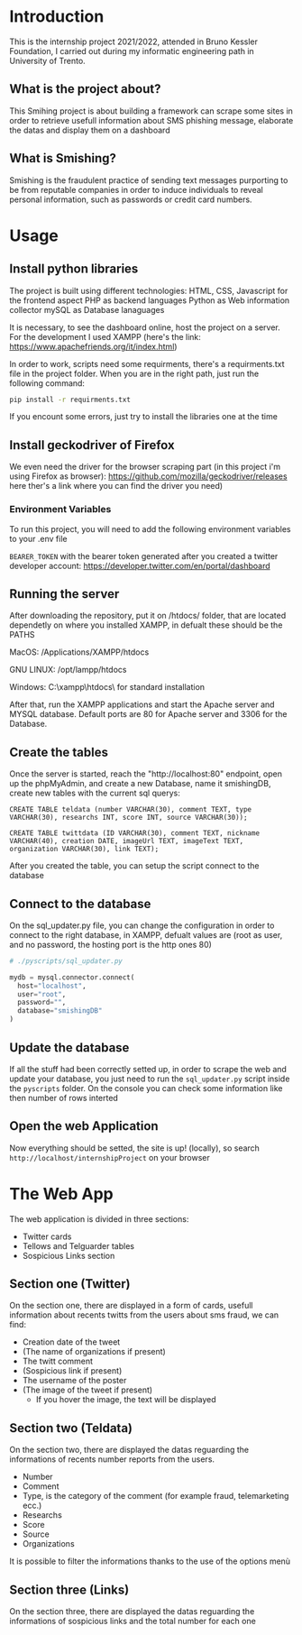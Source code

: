 # Introduction
This is the internship project 2021/2022, attended in Bruno Kessler Foundation, I carried out during my informatic engineering path in University of Trento.

## What is the project about?
This Smihing project is about building a framework can scrape some sites in order to retrieve usefull information about SMS phishing message, elaborate the datas and display them on a dashboard

## What is Smishing?
Smishing is the fraudulent practice of sending text messages purporting to be from reputable companies in order to induce individuals to reveal personal information, such as passwords or credit card numbers.

# Usage
## Install python libraries
The project is built using different technologies:
HTML, CSS, Javascript for the frontend aspect
PHP as backend languages
Python as Web information collector
mySQL as Database lanaguages

It is necessary, to see the dashboard online, host the project on a server. For the development I used XAMPP (here's the link: https://www.apachefriends.org/it/index.html)

In order to work, scripts need some requirments, there's a requirments.txt file in the project folder. When you are in the right path, just run the following command:

```bash
pip install -r requirments.txt
```
If you encount some errors, just try to install the libraries one at the time

## Install geckodriver of Firefox
We even need the driver for the browser scraping part (in this project i'm using Firefox as browser): https://github.com/mozilla/geckodriver/releases  here ther's a link where you can find the driver you need)





### Environment Variables

To run this project, you will need to add the following environment variables to your .env file

`BEARER_TOKEN` with the bearer token generated after you created a twitter developer account: https://developer.twitter.com/en/portal/dashboard




## Running the server
After downloading the repository, put it on /htdocs/ folder, that are located dependetly on where you installed XAMPP, in defualt these should be the PATHS

MacOS: /Applications/XAMPP/htdocs

GNU LINUX: /opt/lampp/htdocs

Windows: C:\xampp\htdocs\ for standard installation

After that, run the XAMPP applications and start the Apache server and MYSQL database.
Default ports are 80 for Apache server and 3306 for the Database.

## Create the tables
Once the server is started, reach the "http://localhost:80" endpoint, open up the phpMyAdmin, and create a new Database, name it smishingDB, create new tables with the current sql querys:
```mySQL
CREATE TABLE teldata (number VARCHAR(30), comment TEXT, type VARCHAR(30), researchs INT, score INT, source VARCHAR(30));

CREATE TABLE twittdata (ID VARCHAR(30), comment TEXT, nickname VARCHAR(40), creation DATE, imageUrl TEXT, imageText TEXT, organization VARCHAR(30), link TEXT);
```

After you created the table, you can setup the script connect to the database

## Connect to the database

On the sql_updater.py file, you can change the configuration in order to connect to the right database, in XAMPP, defualt values are (root as user, and no password, the hosting port is the http ones 80)


```python
# ./pyscripts/sql_updater.py 

mydb = mysql.connector.connect(
  host="localhost",
  user="root",
  password="",
  database="smishingDB"
)   


```

## Update the database

If all the stuff had been correctly setted up, in order to scrape the web and update your database, you just need to run the ```sql_updater.py``` script
inside the ```pyscripts``` folder.
On the console you can check some information like then number of rows interted

## Open the web Application

Now everything should be setted, the site is up! (locally), so search ```http://localhost/internshipProject``` on your browser

# The Web App

The web application is divided in three sections:
* Twitter cards
* Tellows and Telguarder tables
* Sospicious Links section

## Section one (Twitter)
On the section one, there are displayed in a form of cards, usefull information about recents twitts from the users about sms fraud, we can find:

* Creation date of the tweet
* (The name of organizations if present)
* The twitt comment
* (Sospicious link if present)
* The username of the poster
* (The image of the tweet if present)
  * If you hover the image, the text will be displayed

## Section two (Teldata)

On the section two, there are displayed  the datas reguarding the informations of recents number reports from the users. 

* Number
* Comment
* Type, is the category of the comment (for example fraud, telemarketing ecc.)
* Researchs
* Score
* Source
* Organizations

It is possible to filter the informations thanks to the use of the options menù

## Section three (Links)

On the section three, there are displayed  the datas reguarding the informations of sospicious links and the total number for each one



  

 





